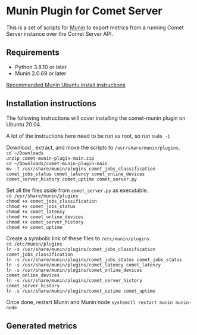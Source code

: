 # Munin Plugin for Comet Server

This is a set of scripts for [Munin](https://munin-monitoring.org/) to export metrics from a running Comet Server instance over the Comet Server API.

## Requirements

- Python 3.8.10 or later
- Munin 2.0.69 or later

[Recommended Munin Ubuntu install instructions](https://www.hackerxone.com/2021/10/14/steps-to-install-munin-monitoring-tool-on-ubuntu-20-04-lts/)

## Installation instructions

The following instructions will cover installing the comet-munin plugin on Ubuntu 20.04.

A lot of the instructions here need to be run as root, so run `sudo -i`  

Download , extract, and move the scripts to `/usr/share/munin/plugins`.  
`cd ~/Downloads`  
`unzip comet-munin-plugin-main.zip`  
`cd ~/Downloads/comet-munin-plugin-main`  
`mv -t /usr/share/munin/plugins comet_jobs_classification comet_jobs_status comet_latency comet_online_devices comet_server_history comet_uptime comet_server.py`

Set all the files aside from `comet_server.py` as executable.  
`cd /usr/share/munin/plugins`  
`chmod +x comet_jobs_classification`  
`chmod +x comet_jobs_status`  
`chmod +x comet_latency`  
`chmod +x comet_online_devices`  
`chmod +x comet_server_history`  
`chmod +x comet_uptime`  

Create a symbolic link of these files to `/etc/munin/plugins`.  
`cd /etc/munin/plugins`  
`ln -s /usr/share/munin/plugins/comet_jobs_classification comet_jobs_classification`  
`ln -s /usr/share/munin/plugins/comet_jobs_status comet_jobs_status`  
`ln -s /usr/share/munin/plugins/comet_latency comet_latency`  
`ln -s /usr/share/munin/plugins/comet_online_devices comet_online_devices`  
`ln -s /usr/share/munin/plugins/comet_server_history comet_server_history`  
`ln -s /usr/share/munin/plugins/comet_uptime comet_uptime`  

Once done, restart Munin and Munin node `systemctl restart munin munin-node`

## Generated metrics
